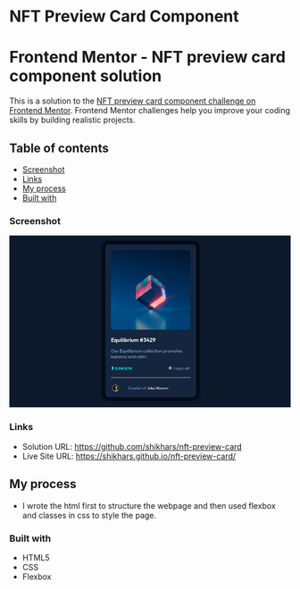 # NFT Preview Card Component
# Frontend Mentor - NFT preview card component solution

This is a solution to the [NFT preview card component challenge on Frontend Mentor](https://www.frontendmentor.io/challenges/nft-preview-card-component-SbdUL_w0U). Frontend Mentor challenges help you improve your coding skills by building realistic projects. 

## Table of contents

- [Screenshot](#screenshot)
- [Links](#links)
- [My process](#my-process)
- [Built with](#built-with)

### Screenshot

![](https://github.com/shikhars/nft-preview-card/blob/nondefault/images/Screenshot-nft.png)


### Links

- Solution URL: https://github.com/shikhars/nft-preview-card
- Live Site URL: https://shikhars.github.io/nft-preview-card/

## My process

- I wrote the html first to structure the webpage and then used flexbox and classes in css to style the page.

### Built with

- HTML5
- CSS
- Flexbox

